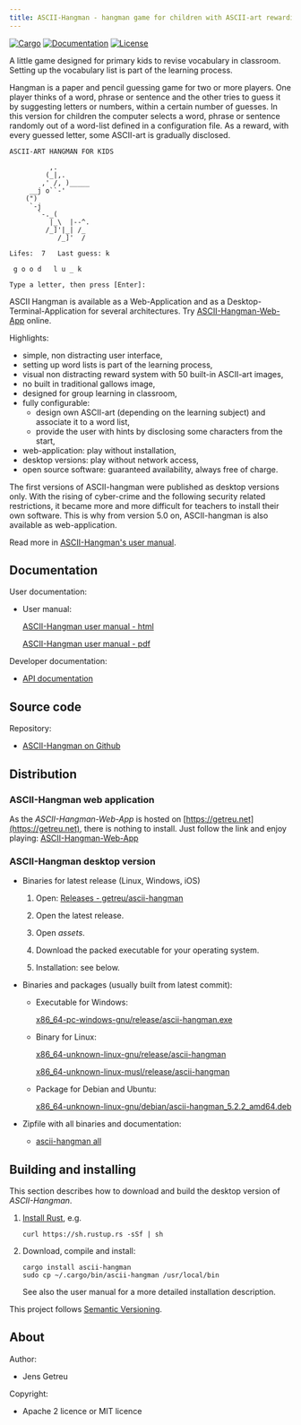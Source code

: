 ```yaml
---
title: ASCII-Hangman - hangman game for children with ASCII-art rewarding
---
```


[![Cargo](https://img.shields.io/crates/v/ascii-hangman.svg)](
https://crates.io/crates/ascii-hangman)
[![Documentation](https://docs.rs/ascii-hangman/badge.svg)](
https://docs.rs/ascii-hangman)
[![License](https://img.shields.io/badge/license-MIT%2FApache--2.0-blue.svg)](
https://github.com/getreu/ascii-hangman)

A little game designed for primary kids to revise vocabulary in classroom.
Setting up the vocabulary list is part of the learning process.

Hangman is a paper and pencil guessing game for two or more players.  One
player thinks of a word, phrase or sentence and the other tries to guess it by
suggesting letters or numbers, within a certain number of guesses. In this
version for children the computer selects a word, phrase or sentence randomly
out of a word-list defined in a configuration file. As a reward, with every
guessed letter, some ASCII-art is gradually disclosed.

```
ASCII-ART HANGMAN FOR KIDS

          ,.
         (_|,.
        ,' /, )_____
     __j o``-'
    (")
     `-j
       `-._(
          |_\  |--^.
         /_]'|_| /_
            /_]'  /

Lifes:	7 	Last guess: k

 g o o d   l u _ k

Type a letter, then press [Enter]:
```

ASCII Hangman is available as a Web-Application and as a Desktop-Terminal-Application for several architectures.
Try [ASCII-Hangman-Web-App](/projects/ascii-hangman/web-app/) online.

Highlights:

- simple, non distracting user interface,
- setting up word lists is part of the learning process,
- visual non distracting reward system with 50 built-in ASCII-art images,
- no built in traditional gallows image,
- designed for group learning in classroom,
- fully configurable:
  * design own ASCII-art (depending on the learning subject) and associate it
    to a word list,
  * provide the user with hints by disclosing some characters from the start,
- web-application: play without installation,
- desktop versions: play without network access,
- open source software: guaranteed availability, always free of charge.

The first versions of ASCII-hangman were published as desktop versions only.
With the rising of cyber-crime and the following security related restrictions,
it became more and more difficult for teachers to install their own software.
This is why from version 5.0 on, ASCII-hangman is also available as
web-application.

Read more in [ASCII-Hangman's user manual](/projects/ascii-hangman/ascii-hangman--manual.html).


## Documentation

User documentation:

* User manual:

  [ASCII-Hangman user manual - html](/projects/ascii-hangman/ascii-hangman--manual.html)

  [ASCII-Hangman user manual - pdf](/_downloads/ascii-hangman--manual.pdf)


Developer documentation:

* [API documentation](/projects/ascii-hangman/_downloads/doc/ascii_hangman/)


## Source code

Repository:

* [ASCII-Hangman on Github](https://github.com/getreu/ascii-hangman)


## Distribution

### ASCII-Hangman web application

As the _ASCII-Hangman-Web-App_ is hosted on
[https://getreu.net](https://getreu.net), there is nothing to
install.  Just follow the link and enjoy playing:
[ASCII-Hangman-Web-App](/projects/ascii-hangman/web-app/)

### ASCII-Hangman desktop version

* Binaries for latest release (Linux, Windows, iOS)

    1. Open: [Releases - getreu/ascii-hangman](https://github.com/getreu/ascii-hangman/releases)

    2. Open the latest release.

    3. Open *assets*.

    4. Download the packed executable for your operating system.

    5. Installation: see below.

* Binaries and packages (usually built from latest commit):

  - Executable for Windows:

    [x86_64-pc-windows-gnu/release/ascii-hangman.exe](/projects/ascii-hangman/_downloads/x86_64-pc-windows-gnu/release/ascii-hangman.exe)

  - Binary for Linux:

    [x86_64-unknown-linux-gnu/release/ascii-hangman](/projects/ascii-hangman/_downloads/x86_64-unknown-linux-gnu/release/ascii-hangman)

    [x86_64-unknown-linux-musl/release/ascii-hangman](/projects/ascii-hangman/_downloads/x86_64-unknown-linux-musl/release/ascii-hangman)

  - Package for Debian and Ubuntu:

    [x86_64-unknown-linux-gnu/debian/ascii-hangman_5.2.2_amd64.deb](/projects/ascii-hangman/_downloads/x86_64-unknown-linux-gnu/debian/ascii-hangman_5.2.2_amd64.deb)


* Zipfile with all binaries and documentation:

  - [ascii-hangman all](/_downloads/ascii-hangman.zip)



## Building and installing

This section describes how to download and build the desktop version
of _ASCII-Hangman_.

1. [Install Rust](https://www.rust-lang.org/tools/install), e.g.

       curl https://sh.rustup.rs -sSf | sh

2. Download, compile and install:

       cargo install ascii-hangman
       sudo cp ~/.cargo/bin/ascii-hangman /usr/local/bin

   See also the user manual for a more detailed installation description.

This project follows [Semantic Versioning](https://semver.org/).



## About

Author:

* Jens Getreu

Copyright:

* Apache 2 licence or MIT licence

<!--
Build status:

* ![status](https://travis-ci.org/getreu/ascii-hangman.svg?branch=master)
-->
